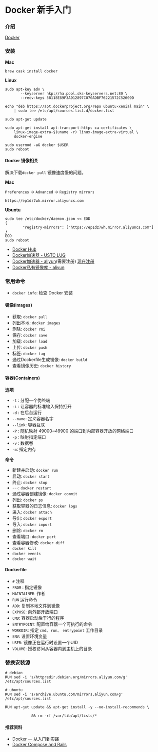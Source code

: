 #  Docker 新手入门

### 介绍

[Docker](https://www.docker.com/)

### 安装

**Mac**

	brew cask install docker
	
**Linux**

	sudo apt-key adv \
           --keyserver hkp://ha.pool.sks-keyservers.net:80 \
           --recv-keys 58118E89F3A912897C070ADBF76221572C52609D

	echo "deb https://apt.dockerproject.org/repo ubuntu-xenial main" \
	    | sudo tee /etc/apt/sources.list.d/docker.list
	
	sudo apt-get update
	
	sudo apt-get install apt-transport-https ca-certificates \
		linux-image-extra-$(uname -r) linux-image-extra-virtual \
    	docker-engine

	sudo usermod -aG docker $USER
	sudo reboot
	
	

#### Docker 镜像相关

解决下载`docker pull` 镜像速度慢的问题。

**Mac**

`Preferences` -> `Advanced` -> `Registry mirrors`

`https://ep1dz7wh.mirror.aliyuncs.com`


**Ubuntu**

	sudo tee /etc/docker/daemon.json << EOD
	{
			"registry-mirrors": ["https://ep1dz7wh.mirror.aliyuncs.com"]
	}
	EOD
	sudo reboot

* [Docker Hub](https://hub.docker.com/)
* [Docker加速器 - USTC LUG](https://lug.ustc.edu.cn/wiki/mirrors/help/docker)
* [Docker加速器 - aliyun](dev.aliyun.com)(需要注册) [现在注册](https://cr.console.aliyun.com/)
* [Docker私有镜像库 - aliyun](https://help.aliyun.com/knowledge_detail/40557.html)


### 常用命令

* `docker info`: 检查 Docker 安装

#### 镜像(Images)

* 获取: `docker pull`
* 列出本地: `docker images`
* 删除: `docker rmi`
* 保存: `docker save`
* 加载: `docker load`
* 上传: `docker push`
* 标签: `docker tag`
* 通过Dockerfile生成镜像: `docker build`
* 查看镜像历史: `docker history`

#### 容器(Containers)

**选项**

* `-t` : 分配一个伪终端
* `-i` : 让容器的标准输入保持打开
* `-d` : 在后台运行
* `--name`:  定义容器名字
* `--link`: 容器互联
* `-P` : 随机映射 49000~49900 的端口到内部容器开放的网络端口
* `-p` : 映射指定端口
* `-v` : 数据卷
* `-m`: 指定内存

**命令**

* 新建并启动: `docker run`
* 启动: `docker start`
* 终止: `docker stop`
* ---: `docker restart`
* 通过容器创建镜像: `docker commit`
* 列出: `docker ps`
* 获取容器的日志信息: `docker logs`
* 进入: `docker attach`
* 导出: `docker export`
* 导入: `docker import`
* 删除: `docker rm`
* 查看端口: `docker port`
* 查看容器修改: `docker diff`
* `docker kill`
* `docker events`
* `docker wait`


#### Dockerfile

* `#` 注释
* `FROM` : 指定镜像
* `MAINTAINER`: 作者
* `RUN` 运行命令
* `ADD`: 复制本地文件到镜像
* `EXPOSE`: 向外部开放端口
* `CMD`: 容器启动后于行的程序
* `ENTRYPOINT`: 配置给容器一个可执行的命令
* `WORKDIR`: 指定 `cmd`、`run`、 `entrypoint` 工作目录
* `ENV`: 设置环境变量
* `USER`: 镜像正在运行时设置一个UID
* `VOLUME`: 授权访问从容器内到主机上的目录



### 替换安装源

	# debian
	RUN sed -i 's/httpredir.debian.org/mirrors.aliyun.com/g' /etc/apt/sources.list
	
	# ubuntu
	RUN sed -i 's/archive.ubuntu.com/mirrors.aliyun.com/g' /etc/apt/sources.list
	
	RUN apt-get update && apt-get install -y --no-install-recommends \
	
				&& rm -rf /var/lib/apt/lists/*
	
	



#### 推荐资料

* [Docker — 从入门到实践](https://www.gitbook.com/book/yeasy/docker_practice/details)
* [Docker Compose and Rails](https://docs.docker.com/compose/rails/)
